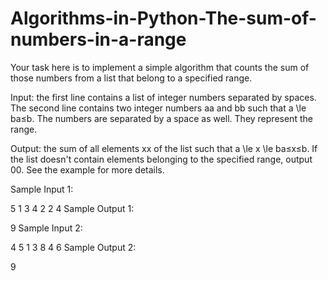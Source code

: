 # Algorithms-in-Python-The-sum-of-numbers-in-a-range
Your task here is to implement a simple algorithm that counts the sum of those numbers from a list that belong to a specified range.

Input: the first line contains a list of integer numbers separated by spaces. The second line contains two integer numbers aa and bb such that a \le ba≤b. The numbers are separated by a space as well. They represent the range.

Output: the sum of all elements xx of the list such that a \le x \le ba≤x≤b. If the list doesn't contain elements belonging to the specified range, output 00. See the example for more details.

Sample Input 1:

5 1 3 4 2
2 4
Sample Output 1:

9
Sample Input 2:

4 5 1 3 8
4 6
Sample Output 2:

9
